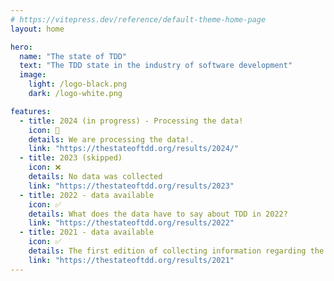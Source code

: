 ```yaml
---
# https://vitepress.dev/reference/default-theme-home-page
layout: home

hero:
  name: "The state of TDD"
  text: "The TDD state in the industry of software development"
  image:
    light: /logo-black.png
    dark: /logo-white.png

features:
  - title: 2024 (in progress) - Processing the data!
    icon: 🚧
    details: We are processing the data!.
    link: "https://thestateoftdd.org/results/2024/"
  - title: 2023 (skipped)
    icon: ❌
    details: No data was collected
    link: "https://thestateoftdd.org/results/2023"
  - title: 2022 - data available
    icon: ✅
    details: What does the data have to say about TDD in 2022?
    link: "https://thestateoftdd.org/results/2022"
  - title: 2021 - data available
    icon: ✅
    details: The first edition of collecting information regarding the TDD practice focused on TDD anti-patterns.
    link: "https://thestateoftdd.org/results/2021"
---
```


